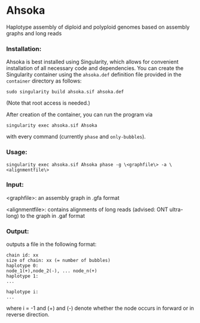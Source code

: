 # Ahsoka
Haplotype assembly of diploid and polyploid genomes based on assembly graphs and long reads 

### Installation:

Ahsoka is best installed using Singularity, which allows for convenient installation of all necessary code and dependencies. You can create the Singularity container using the `ahsoka.def` definition file provided in the `container` directory as follows:
    
    sudo singularity build ahsoka.sif ahsoka.def

(Note that root access is needed.)

After creation of the container, you can run the program via

    singularity exec ahsoka.sif Ahsoka 

with every command (currently `phase` and `only-bubbles`).

### Usage:

    singularity exec ahsoka.sif Ahsoka phase -g \<graphfile\> -a \<alignmentfile\>

### Input:  
  
  \<graphfile\>: an assembly graph in .gfa format
  
  \<alignmentfile\>: contains alignments of long reads (advised: ONT ultra-long) to the graph in .gaf format
  
### Output:
  
  outputs a file in the following format:
  
    chain id: xx
    size of chain: xx (= number of bubbles)
    haplotype 0:
    node_1(+),node_2(-), ... node_n(+)
    haplotype 1:
    ...
    
    haplotype i:
    ...
    
 where i = <ploidy>-1 and (+) and (-) denote whether the node occurs in forward or in reverse direction.
